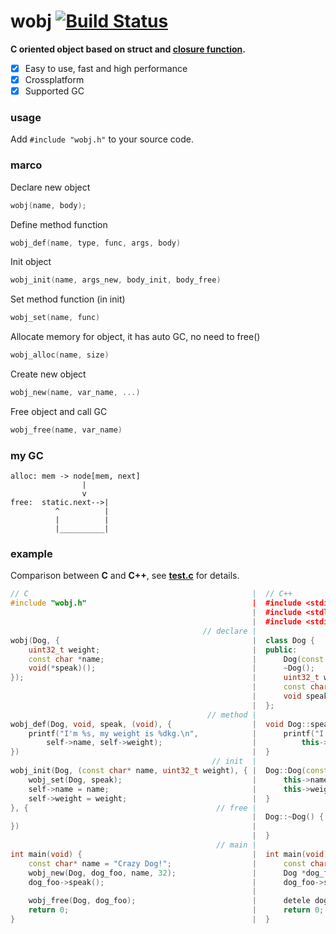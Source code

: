 # wobj [![Build Status](https://travis-ci.org/wy3/wobj.svg?branch=master)](https://travis-ci.org/wy3/wobj)
**C oriented object based on struct and [closure function](https://github.com/yulon/clofn).**

- [x] Easy to use, fast and high performance
- [x] Crossplatform
- [x] Supported GC

### usage
Add `#include "wobj.h"` to your source code.

### marco

Declare new object
```c
wobj(name, body);
```

Define method function
```c
wobj_def(name, type, func, args, body)
```

Init object
```c
wobj_init(name, args_new, body_init, body_free)
```

Set method function (in init)
```c
wobj_set(name, func)
```

Allocate memory for object, it has auto GC, no need to free()
```c
wobj_alloc(name, size)
```

Create new object
```c
wobj_new(name, var_name, ...)
```

Free object and call GC
```c
wobj_free(name, var_name)
```

### my GC

```
alloc: mem -> node[mem, next]
                |
                v
free:  static.next-->|
          ^          |
          |          |
          |__________|
```

### example
Comparison between **C** and **C++**, see [**test.c**](https://github.com/wy3/wobj/blob/master/test.c) for details.

```c++
// C                                                  |  // C++
#include "wobj.h"                                     |  #include <stdio.h>
                                                      |  #include <stdlib.h>
                                                      |  #include <stdint.h>
                                           // declare |
wobj(Dog, {                                           |  class Dog {
    uint32_t weight;                                  |  public:
    const char *name;                                 |      Dog(const char *name, uint32_t weight);
    void(*speak)();                                   |      ~Dog();
});                                                   |      uint32_t weight;
                                                      |      const char *name;
                                                      |      void speak();
                                                      |  };
                                            // method |  
wobj_def(Dog, void, speak, (void), {                  |  void Dog::speak() {
    printf("I'm %s, my weight is %dkg.\n",            |      printf("I'm %s, my weight is %dkg.\n",
        self->name, self->weight);                    |          this->name, this->weight);
})                                                    |  }
                                             // init  |  
wobj_init(Dog, (const char* name, uint32_t weight), { |  Dog::Dog(const char *name, uint32_t weight) {
    wobj_set(Dog, speak);                             |      this->name = name;
    self->name = name;                                |      this->weight = weight;
    self->weight = weight;                            |  }
}, {                                          // free |  
                                                      |  Dog::~Dog() {
})                                                    |  
                                                      |  }
                                              // main |  
int main(void) {                                      |  int main(void) {
    const char* name = "Crazy Dog!";                  |      const char *name = "Crazy Dog!";
    wobj_new(Dog, dog_foo, name, 32);                 |      Dog *dog_foo = new Dog(name, 32);
    dog_foo->speak();                                 |      dog_foo->speak();
                                                      |      
    wobj_free(Dog, dog_foo);                          |      detele dog_foo;
    return 0;                                         |      return 0;
}                                                     |  }
```
